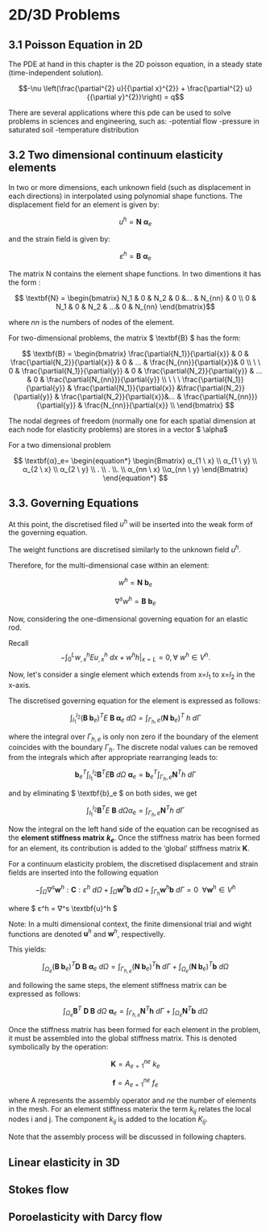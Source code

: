 # 2D/3D Problems 

## 3.1 Poisson Equation in 2D

The PDE at hand in this chapter is the 2D poisson equation, in a steady state (time-independent solution).

$$-\nu \left(\frac{\partial^{2} u}{{\partial x}^{2}} + \frac{\partial^{2} u}{{\partial y}^{2}}\right) = q$$


There are several applications where this pde can be used to solve problems in sciences and engineering, such as:
-potential flow
-pressure in saturated soil
-temperature distribution


## 3.2 Two dimensional continuum elasticity elements

In two or more dimensions, each unknown field (such as displacement in each directions) in interpolated using polynomial shape functions. The displacement field for an element is given by: 

$$ 
u^h= \textbf{N} \ \textbf{α}_e  
$$

and the strain field is given by: 

$$ 
ε^h= \textbf{Β} \ \textbf{α}_e  
$$

The matrix N contains the element shape functions. In two dimentions it has the form : 


$$  \textbf{N} = \begin{bmatrix}  
N_1  & 0 & N_2 &  0 &... & N_{nn} & 0 \\
0 &  N_1 & 0 & N_2 & ...& 0 &  N_{nn} \end{bmatrix}$$

where $nn$ is the numbers of nodes of the element. 

For two-dimensional problems, the matrix $ \textbf{B} $ has the form:

$$ \textbf{B} = 
\begin{bmatrix} 
\frac{\partial{N_1}}{\partial{x}}  &  0 & \frac{\partial{N_2}}{\partial{x}} &  0 & ... &  \frac{N_{nn}}{\partial{x}}& 0 \\
\
\
0 &   \frac{\partial{N_1}}{\partial{y}}   & 0 &  \frac{\partial{N_2}}{\partial{y}} & ... & 0 & \frac{\partial{N_{nn}}}{\partial{y}}  \\
\
\
\
\frac{\partial{N_1}}{\partial{y}} &  \frac{\partial{N_1}}{\partial{x}} &\frac{\partial{N_2}}{\partial{y}} & \frac{\partial{N_2}}{\partial{x}}&... & \frac{\partial{N_{nn}}}{\partial{y}} & \frac{N_{nn}}{\partial{x}} \\
\end{bmatrix}
$$

The nodal degrees of freedom (normally one for each spatial dimension at each node for elasticity problems) are stores in a vector $ \alpha$

For a two dimensional problem 

$$ \textbf{α}_e=
\begin{equation*}
\begin{Bmatrix} α_{1 \ x} \\ α_{1 \ y} \\ α_{2 \ x} \\ α_{2 \ y} \\ . \\ . \\. \\ α_{nn \ x} \\α_{nn \ y}
\end{Bmatrix}
\end{equation*}
$$

## 3.3. Governing Equations 


At this point, the discretised filed $u^h$ will be inserted into the weak form of the governing equation. 

The weight functions are discretised similarly to the unknown field $u^h$.

Therefore, for the multi-dimensional case within an element:

$$ 
w^h= \textbf{N} \ \textbf{b}_e  
$$

$$ 
∇^s w^h= \textbf{B} \   \textbf{b}_e  
$$

Now, considering the one-dimensional governing equation for an elastic rod.

Recall 
$$
-\int_{0}^{L} w^h_{,x}E u^h_{,x} \: dx + w^hh|_{x=L} =0 ,  ∀ \ w^h ∈ V^h.
$$


Now, let's consider a single element which extends from x=$l_1$ to x=$l_2$  in the x-axis.

The discretised governing equation for the element is expressed as follows:

$$
\int_{l_1}^{l_2} (\textbf{B b}{_e})^T E \ \textbf{B α}{_e}  \: dΩ  = \int_{Γ{_h,e}} ( \textbf{N b}{_e})^Τ \ h  \: dΓ
$$



where the integral over $Γ_{h,e}$  is only non zero if the boundary of the element coincides with the boundary $Γ_{h}$. The discrete nodal values can be removed from the integrals which after appropriate rearranging leads to: 

$$ 
\textbf{b}_e^T \int_{l_1}^{l_2} \textbf{B}^T E \textbf{B} \: dΩ \ \textbf{α}_e = \textbf{b}_e^T
\int_{Γ{_h,e}} \textbf{N}^T h \: dΓ   $$

and by  eliminating $ \textbf{b}_e $ on both sides, we get

$$ 
\int_{l_1}^{l_2} \textbf{B}^T E  \ \textbf{B} \: dΩ α_e =
\int_{Γ{_h,e}} \textbf{N}^T h \: dΓ   $$


Now the integral on the left hand side of the equation can be recognised as the **element stiffness matrix** **$k_e$**. Once the stiffness matrix has been formed for an element, its contribution is added to the ‘global’ stiffness matrix **K**.

For a continuum elasticity problem, the discretised displacement and strain fields
are inserted into the following equation

$$
-\int_{Ω} ∇^s \textbf{w}^h : \textbf{C} : ε^h \: dΩ +
\int_{Ω} \textbf{w}^h \textbf{b} \: dΩ +
\int_{Γ{_h}} \textbf{w}^h \textbf{b}  \: dΓ = 0  \ \ ∀ \textbf{w}^h ∈ V^h
$$

where $ ε^h = ∇^s \textbf{u}^h $

Note: In a multi dimensional context, the finite dimensional trial and wight functions are denoted $\textbf{u}^h$ and $\textbf{w}^h$, respectivelly.


This yields:

$$
\int_{Ω_e} (\textbf{B b}{_e})^T \textbf{D} \  \textbf{B α}{_e} \: dΩ  =
  \int_{Γ_{h,e}} (\textbf{N b}_e)^T \textbf{h}  \: dΓ +
   \int_{Ω_{e}}  (\textbf{N b}_e)^T \textbf{b} \: dΩ
$$


and following the same steps, the element stiffness matrix can be expressed as follows: 

$$
\int_{Ω_e} \textbf{B}^T \ \textbf{D B} \: dΩ  \ \textbf{α}{_e} =
  \int_{Γ_{h,e}} \textbf{N}^T \textbf{h} \: dΓ +
   \int_{Ω_{e}} \textbf{N}^T \textbf{b} \: dΩ
$$


Once the stiffness matrix has been formed for each element in the problem, it must
be assembled into the global stiffness matrix. This is denoted symbolically by the
operation:

$$
\textbf{K} = A^{ne}_{e=1} \ k_e
$$


$$
\textbf{f} = A^{ne}_{e=1} \ f_e
$$

where A represents the assembly operator and $ne$ the number of elements in the mesh. For an element stiffness materix the term $k_{ij}$ relates the local nodes i and j. The component $k_{ij}$ is added to the location $K_{ij}$. 

Note that the assembly process will be discussed in following chapters.


## Linear elasticity in 3D

## Stokes flow

## Poroelasticity with Darcy flow
